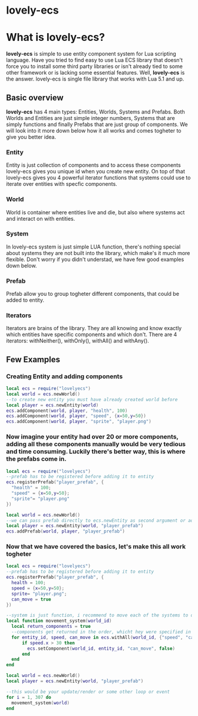 # lovely-ecs

# What is lovely-ecs?

**lovely-ecs** is simple to use entity component system for Lua scripting language. Have you tried to find easy to use Lua ECS library that doesn't force you to install some third party libraries or isn't already tied to some other framework or is lacking some essential features. Well, **lovely-ecs** is the answer. lovely-ecs is single file library that works with Lua 5.1 and up.

## Basic overview
**lovely-ecs** has 4 main types: Entities, Worlds, Systems and Prefabs. Both Worlds and Entities are just simple integer numbers, Systems that are simply functions and finally Prefabs that are just group of components. We will look into it more down below how it all works and comes togheter to give you better idea.


### Entity
Entity is just collection of components and to access these components lovely-ecs gives you unique id when you create new entity. On top of that lovely-ecs gives you 4 powerful iterator functions that systems could use to iterate over entities with specfic components.


### World
World is container where entities live and die, but also where systems act and interact on with entities.


### System
In lovely-ecs system is just simple LUA function, there's nothing special about systems they are not built into the library, which make's it much more flexible. Don't worry if you didn't understad, we have few good examples down below.


### Prefab
Prefab allow you to group togheter different components, that could be added to entity.


### Iterators
Iterators are brains of the library. They are all knowing and know exactly which entities have specific components and which don't. There are 4 iterators: withNeither(), withOnly(), withAll() and withAny().

## Few Examples

### Creating Entity and adding components
```lua
local ecs = require("lovelyecs")
local world = ecs.newWorld()
--to create new entity you must have already created world before
local player = ecs.newEntity(world)
ecs.addComponent(world, player, "health", 100)
ecs.addComponent(world, player, "speed", {x=50,y=50})
ecs.addComponent(world, player, "sprite", "player.png")
```

### Now imagine your entity had over 20 or more components, adding all these components manually would be very tedious and time consuming. Luckily there's better way, this is where the prefabs come in.
```lua
local ecs = require("lovelyecs")
--prefab has to be registered before adding it to entity
ecs.registerPrefab("player_prefab", {
  "health" = 100;
  "speed" = {x=50,y=50};
  "sprite"= "player.png"
})

local world = ecs.newWorld()
--we can pass prefab directly to ecs.newEntity as second argument or add it later
local player = ecs.newEntity(world, "player_prefab")
ecs.addPrefab(world, player, "player_prefab")
```

### Now that we have covered the basics, let's make this all work togheter
```lua
local ecs = require("lovelyecs")
--prefab has to be registered before adding it to entity
ecs.registerPrefab("player_prefab", {
  health = 100;
  speed = {x=50,y=50};
  sprite= "player.png";
  can_move = true
})

--system is just function, i recommend to move each of the systems to different module files
local function movement_system(world_id)
  local return_components = true
  --components get returned in the order, whicht hey were specified in filter table
  for entity_id, speed, can_move in ecs.withAll(world_id, {"speed", "can_move"}, return_components)do
      if speed.x > 30 then
        ecs.setComponent(world_id, entity_id, "can_move", false)
      end
  end
end

local world = ecs.newWorld()
local player = ecs.newEntity(world, "player_prefab")

--this would be your update/render or some other loop or event
for i = 1, 307 do
  movement_system(world)
end
```
